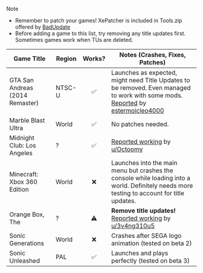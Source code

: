 > [!NOTE]
> - Remember to patch your games! XePatcher is included in Tools.zip offered by [BadUpdate](https://github.com/grimdoomer/Xbox360BadUpdate/releases/latest)
> - Before adding a game to this list, try removing any title updates first. Sometimes games work when TUs are deleted.

| Game Title                      | Region | Works? | Notes (Crashes, Fixes, Patches)                                                                                                                                       |
|---------------------------------|--------|:------:|-----------------------------------------------------------------------------------------------------------------------------------------------------------------------|
| GTA San Andreas (2014 Remaster) | NTSC-U |   ✅   | Launches as expected, might need Title Updates to be removed. Even managed to work with some mods. [Reported](https://github.com/XDanfr/FMX-Compatibility/issues/2) by [estermoicleo4000](https://github.com/estermoicleo4000) |
| Marble Blast Ultra              | World  |   ✅   | No patches needed.                                                                                                                                                    |
| Midnight Club: Los Angeles      | ?      |   ✅   | [Reported working](https://www.reddit.com/r/360hacks/comments/1j87wwc/midnight_club_los_angeles_running_on_bad_updated/) by [u/Octoomy](https://reddit.com/u/Octoomy) | 
| Minecraft: Xbox 360 Edition     | World  |   ❌   | Launches into the main menu but crashes the console while loading into a world. Definitely needs more testing to account for title updates.                           |
| Orange Box, The                 | ?      |   ⚠️   | **Remove title updates!** [Reported working](https://www.reddit.com/r/360hacks/comments/1j7kaz8/comment/mhezu82) by [u/3v4ng310u5](https://reddit.com/u/3v4ng310u5)   |
| Sonic Generations               | World  |   ❌   | Crashes after SEGA logo animation (tested on beta 2)                                                                                                                  |
| Sonic Unleashed                 | PAL    |   ✅   | Launches and plays perfectly (tested on beta 3)                                                                                                                       |
